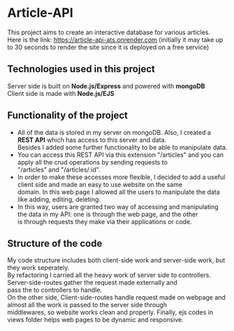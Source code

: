 # Article-API

This project aims to create an interactive database for various articles.<br> 
Here is the link: https://article-api-ats.onrender.com (initially it may take up to 30 seconds to render the site since it is deployed on a free service)

<h2>Technologies used in this project</h2>

Server side is built on <strong>Node.js/Express</strong> and powered with <strong>mongoDB</strong> <br>
Client side is made with <strong>Node.js/EJS</strong>

<h2>Functionality of the project</h2>
<ul>
<li>All of the data is stored in my server on mongoDB. Also, I created a <strong>REST API</strong> which has access to this server and data.<br>
Besides I added some further functionality to be able to manipulate data.</li>
<li>You can access this REST API via this extension "/articles" and you can apply all the crud operations by sending requests to <br>
"/articles" and "/articles/:id".<br></li>
<li>In order to make these accesses more flexible, I decided to add a useful client side and made an easy to use website on the same <br>
domain. In this web page I allowed all the users to manipulate the data like adding, editing, deleting.</li>
<li>In this way, users are granted two way of accessing and manipulating the data in my API: one is through the web page, and the other<br>
is through requests they make via their applications or code.</li>
</ul>

<h2>Structure of the code</h2>
My code structure includes both client-side work and server-side work, but they work seperately. <br>
By refactoring I carried all the heavy work of server side to controllers. Server-side-routes gather the request made externally and <br>
pass the to controllers to handle.<br>
On the other side, Client-side-routes handle request made on webpage and almost all the work is passed to the server side through <br>
middlewares, so website works clean and properly. Finally, ejs codes in views folder helps web pages to be dynamic and responsive.




